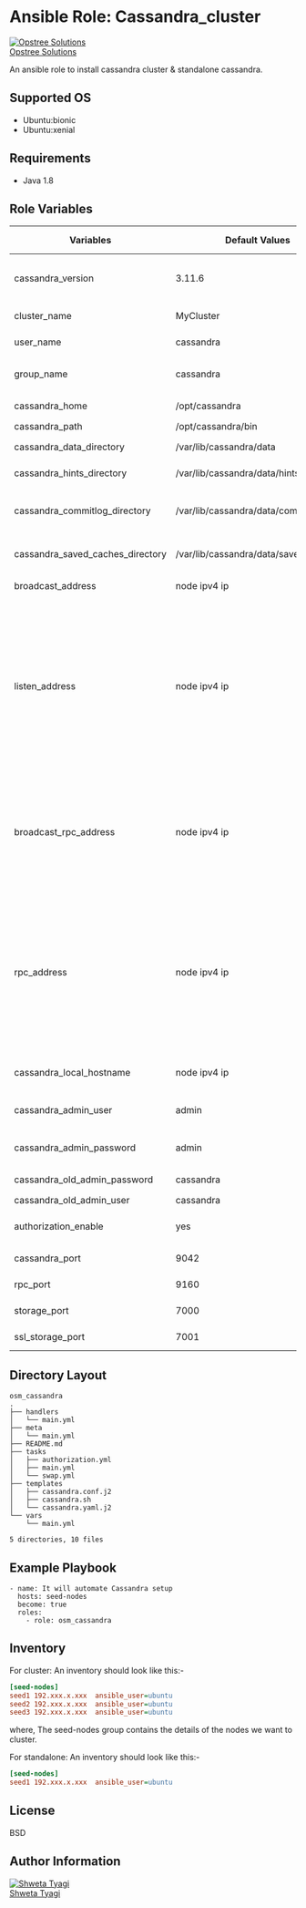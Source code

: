 Ansible Role: Cassandra_cluster
=========

[![Opstree Solutions][opstree_avatar]][opstree_homepage]<br/>[Opstree Solutions][opstree_homepage] 

  [opstree_homepage]: https://opstree.github.io/
  [opstree_avatar]: https://img.cloudposse.com/150x150/https://github.com/opstree.png
An ansible role to install cassandra cluster & standalone cassandra.

Supported OS
------------
  * Ubuntu:bionic
  * Ubuntu:xenial

Requirements
------------
  * Java 1.8

Role Variables
--------------
|**Variables**| **Default Values**| **Possible Values** | **Description** |
|----------|---------|---------------|-----------|
| cassandra_version | 3.11.6 | Any cassandra version as required | Exact cassandra version which we need to install |
| cluster_name | MyCluster | Cluster name | Cluster name |
| user_name | cassandra | Any user name | Cassandra user name from which we want to run role |
| group_name | cassandra | Any group name | Cassandra group name from which we want to run role |
| cassandra_home | /opt/cassandra | Any home path | Cassandra home path |
| cassandra_path | /opt/cassandra/bin | Any path | Cassandra path |
| cassandra_data_directory | /var/lib/cassandra/data | data dir path | Cassandra data directory path |
| cassandra_hints_directory | /var/lib/cassandra/data/hints | hints dir path | Cassandra hints directory path |
| cassandra_commitlog_directory | /var/lib/cassandra/data/commitlogs | commit log directory path | Cassandra commit log directory path |
| cassandra_saved_caches_directory | /var/lib/cassandra/data/saved_caches | Caches directory path | Cassandra saved caches directory path |
| broadcast_address | node ipv4 ip | node ipv4 ip | Address to broadcast to other Cassandra nodes |
| listen_address | node ipv4 ip | node ipv4/ipv6 ip | If you choose to specify the interface by name and the interface has an ipv4 and an ipv6 address you can specify which should be chosen using listen_interface_prefer_ipv6. If false the first ipv4 address will be used. If true the first ipv6 address will be used. Defaults to false preferring ipv4. If there is only one address it will be selected regardless of ipv4/ipv6 |
| broadcast_rpc_address | node ipv4 ip | node ipv4 ip | RPC address to broadcast to drivers and other Cassandra nodes. This cannot be set to 0.0.0.0. If left blank, this will be set to the value of rpc_address. If rpc_address is set to 0.0.0.0, broadcast_rpc_address must be set. |
| rpc_address | node ipv4 ip | node ipv4/ipv6 ip | If you choose to specify the interface by name and the interface has an ipv4 and an ipv6 address you can specify which should be chosen using rpc_interface_prefer_ipv6. If false the first ipv4 address will be used. If true the first ipv6 address will be used. Defaults to false preferring ipv4. If there is only one address it will be selected regardless of ipv4/ipv6. |
| cassandra_local_hostname | node ipv4 ip | node ipv4 ip | Node ipv4 address from which we connect db using shell  |
| cassandra_admin_user | admin | Any admin user | New cassandra admin user |
| cassandra_admin_password | admin | Any admin password |New cassandra admin password |
| cassandra_old_admin_password | cassandra | cassandra | Default cassandra password |
| cassandra_old_admin_user | cassandra | cassandra | Default Cassandra user |
| authorization_enable | yes | yes or no | Enabled, when we want to change default username or password |
| cassandra_port | 9042 | Any Linux port | Assign a port to connect with cassandra |
| rpc_port | 9160 | Any Linux port | Port for Thrift to listen for clients on |
| storage_port | 7000 | Any Linux port | TCP port, for commands and data |
| ssl_storage_port | 7001 | Any Linux port | SSL port, for encrypted communication |

Directory Layout
----------------
```
osm_cassandra
.
├── handlers
│   └── main.yml
├── meta
│   └── main.yml
├── README.md
├── tasks
│   ├── authorization.yml
│   ├── main.yml
│   └── swap.yml
├── templates
│   ├── cassandra.conf.j2
│   ├── cassandra.sh
│   └── cassandra.yaml.j2
└── vars
    └── main.yml

5 directories, 10 files
```
Example Playbook
----------------
```
- name: It will automate Cassandra setup
  hosts: seed-nodes
  become: true
  roles:
    - role: osm_cassandra
```

Inventory
----------
For cluster: An inventory should look like this:-
```ini
[seed-nodes]                 
seed1 192.xxx.x.xxx  ansible_user=ubuntu
seed2 192.xxx.x.xxx  ansible_user=ubuntu 
seed3 192.xxx.x.xxx  ansible_user=ubuntu 
```
where, The seed-nodes group contains the details of the nodes we want to cluster.

For standalone: An inventory should look like this:-
```ini
[seed-nodes]                 
seed1 192.xxx.x.xxx  ansible_user=ubuntu
```

License
-------

BSD

Author Information
------------------

[![Shweta Tyagi][shweta_avatar]][shweta_homepage]<br/>[Shweta Tyagi][shweta_homepage] 

  [shweta_homepage]: https://github.com/shwetatyagi-ot
  [shweta_avatar]: https://img.cloudposse.com/75x75/https://github.com/shwetatyagi-ot.png


